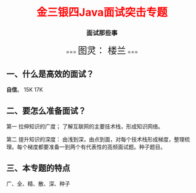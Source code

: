 <center><h1><font color="red">
    金三银四Java面试突击专题
</font></h1>
<h3>
    面试那些事
    </h3>
    === <font size="5">图灵： 楼兰</font> ===
</center>

## 一、什么是高效的面试？

**自信**。 15K 17K

## 二、要怎么准备面试？

第一 拉伸知识的广度； 了解互联网的主要技术栈，形成知识网络。

第二 提升知识的深度： 由浅到深，由点到面，对每个技术栈形成梯度，整理梳理。每个梯度都要准备一到两个有代表性的高频面试题。种子题目。

## 三、本专题的特点

广、全、精、散、深、种子